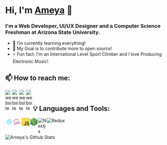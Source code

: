 # Hi, I'm [Ameya][website] 👋

### I'm a Web Developer, UI/UX Designer and a Computer Science Freshman at Arizona State University.

- 🌱 I’m currently learning everything!
- 👯 My Goal is to contribute more to open source!
- ⚡ Fun fact: I'm an International Level Sport Climber and I love Producing Electronic Music!


## 📫 How to reach me:

[<img align="left" alt="website" width="22px" src="https://cdn2.iconfinder.com/data/icons/metro-ui-dock/128/Personal.png" />][website]
[<img align="left" alt="website" width="22px" src="https://cdn2.iconfinder.com/data/icons/social-media-2285/512/1_Linkedin_unofficial_colored_svg-512.png" />][linkedin]
[<img align="left" alt="website" width="22px" src="https://cdn2.iconfinder.com/data/icons/social-media-2285/512/1_Twitter3_colored_svg-512.png" />][twitter]
[<img align="left" alt="website" width="22px" src="https://cdn2.iconfinder.com/data/icons/social-media-2285/512/1_Instagram_colored_svg_1-512.png" />][instagram]

<br/>


## :bulb: Languages and Tools:

<img align="left" alt="React" width="26px" src="https://raw.githubusercontent.com/github/explore/80688e429a7d4ef2fca1e82350fe8e3517d3494d/topics/react/react.png" />
<img align="left" alt="Sass" width="26px" src="https://raw.githubusercontent.com/github/explore/80688e429a7d4ef2fca1e82350fe8e3517d3494d/topics/sass/sass.png" />
<img align="left" alt="JavaScript" width="26px" src="https://raw.githubusercontent.com/github/explore/80688e429a7d4ef2fca1e82350fe8e3517d3494d/topics/javascript/javascript.png" /><img align="left" alt="Node.js" width="26px" src="https://raw.githubusercontent.com/github/explore/80688e429a7d4ef2fca1e82350fe8e3517d3494d/topics/nodejs/nodejs.png" />
<img align="left" alt="Nextjs" width="28px" src="https://iconape.com/wp-content/files/gm/82643/svg/next-js.svg" />
<img align="left" alt="Redux" width="80px" src="https://miro.medium.com/max/7220/1*BpaqVMW2RjQAg9cFHcX1pw.png" />


<br/>
<br/>
<br/>

<img align="center" alt="Ameya's Github Stats" src="https://github-readme-stats.vercel.app/api?username=ameyalambat128&show_icons=true&hide_border=true&bg_color=45,8BBEE8,EEC3AA">

<!--
**ameyalambat128/ameyalambat128** is a ✨ _special_ ✨ repository because its `README.md` (this file) appears on your GitHub profile.

Here are some ideas to get you started:

- 🔭 I’m currently working on ...
- 🌱 I’m currently learning ...
- 👯 I’m looking to collaborate on ...
- 🤔 I’m looking for help with ...
- 💬 Ask me about ...
- 📫 How to reach me: ...
- 😄 Pronouns: ...
- ⚡ Fun fact: ...
-->

[website]: https://ameyalambat.vercel.app/
[linkedin]: http://www.linkedin.com/in/ameyalambat
[twitter]: https://twitter.com/LambatAmeya
[instagram]: https://www.instagram.com/ameyalambat128/
